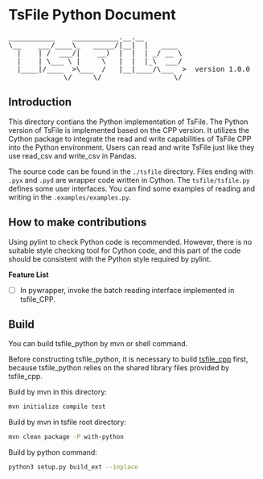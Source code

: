 <!--

    Licensed to the Apache Software Foundation (ASF) under one
    or more contributor license agreements.  See the NOTICE file
    distributed with this work for additional information
    regarding copyright ownership.  The ASF licenses this file
    to you under the Apache License, Version 2.0 (the
    "License"); you may not use this file except in compliance
    with the License.  You may obtain a copy of the License at

        http://www.apache.org/licenses/LICENSE-2.0

    Unless required by applicable law or agreed to in writing,
    software distributed under the License is distributed on an
    "AS IS" BASIS, WITHOUT WARRANTIES OR CONDITIONS OF ANY
    KIND, either express or implied.  See the License for the
    specific language governing permissions and limitations
    under the License.

-->

# TsFile Python Document

<pre>
___________    ___________.__.__          
\__    ___/____\_   _____/|__|  |   ____  
  |    | /  ___/|    __)  |  |  | _/ __ \ 
  |    | \___ \ |     \   |  |  |_\  ___/ 
  |____|/____  >\___  /   |__|____/\___  >  version 1.0.0
             \/     \/                 \/  
</pre>


## Introduction

This directory contians the Python implementation of TsFile. The Python version of TsFile is implemented based on the CPP version. It utilizes the Cython package to integrate the read and write capabilities of TsFile CPP into the Python environment. Users can read and write TsFile just like they use read_csv and write_csv in Pandas.

The source code can be found in the `./tsfile` directory. Files ending with `.pyx` and `.pyd` are wrapper code written in Cython. The `tsfile/tsfile.py` defines some user interfaces. You can find some examples of reading and writing in the `.examples/examples.py`.


## How to make contributions

Using pylint to check Python code is recommended. However, there is no suitable style checking tool for Cython code, and this part of the code should be consistent with the Python style required by pylint.

**Feature List**
- [ ] In pywrapper, invoke the batch reading interface implemented in tsfile_CPP.



## Build

You can build tsfile_python by mvn or shell command. 

Before constructing tsfile_python, it is necessary to build [tsfile_cpp](../cpp/README.md) first, because tsfile_python relies on the shared library files provided by tsfile_cpp.

Build by mvn in this directory:

```sh
mvn initialize compile test
```

Build by mvn in tsfile root directory:

```sh
mvn clean package -P with-python
```

Build by python command:
```sh
python3 setup.py build_ext --inplace
```


